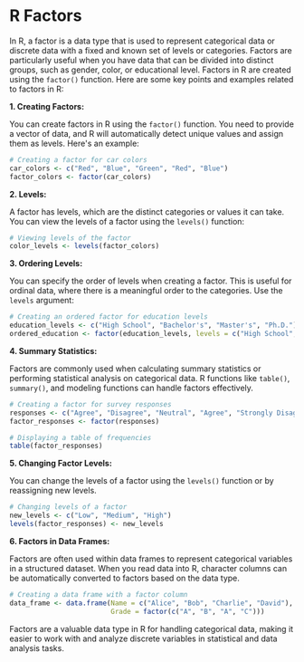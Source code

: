 # R Factors 
In R, a factor is a data type that is used to represent categorical data or discrete data with a fixed and known set of levels or categories. Factors are particularly useful when you have data that can be divided into distinct groups, such as gender, color, or educational level. Factors in R are created using the `factor()` function. Here are some key points and examples related to factors in R:

**1. Creating Factors:**

You can create factors in R using the `factor()` function. You need to provide a vector of data, and R will automatically detect unique values and assign them as levels. Here's an example:

```R
# Creating a factor for car colors
car_colors <- c("Red", "Blue", "Green", "Red", "Blue")
factor_colors <- factor(car_colors)
```

**2. Levels:**

A factor has levels, which are the distinct categories or values it can take. You can view the levels of a factor using the `levels()` function:

```R
# Viewing levels of the factor
color_levels <- levels(factor_colors)
```

**3. Ordering Levels:**

You can specify the order of levels when creating a factor. This is useful for ordinal data, where there is a meaningful order to the categories. Use the `levels` argument:

```R
# Creating an ordered factor for education levels
education_levels <- c("High School", "Bachelor's", "Master's", "Ph.D.")
ordered_education <- factor(education_levels, levels = c("High School", "Bachelor's", "Master's", "Ph.D."), ordered = TRUE)
```

**4. Summary Statistics:**

Factors are commonly used when calculating summary statistics or performing statistical analysis on categorical data. R functions like `table()`, `summary()`, and modeling functions can handle factors effectively.

```R
# Creating a factor for survey responses
responses <- c("Agree", "Disagree", "Neutral", "Agree", "Strongly Disagree")
factor_responses <- factor(responses)

# Displaying a table of frequencies
table(factor_responses)
```

**5. Changing Factor Levels:**

You can change the levels of a factor using the `levels()` function or by reassigning new levels.

```R
# Changing levels of a factor
new_levels <- c("Low", "Medium", "High")
levels(factor_responses) <- new_levels
```

**6. Factors in Data Frames:**

Factors are often used within data frames to represent categorical variables in a structured dataset. When you read data into R, character columns can be automatically converted to factors based on the data type.

```R
# Creating a data frame with a factor column
data_frame <- data.frame(Name = c("Alice", "Bob", "Charlie", "David"),
                         Grade = factor(c("A", "B", "A", "C")))
```

Factors are a valuable data type in R for handling categorical data, making it easier to work with and analyze discrete variables in statistical and data analysis tasks.